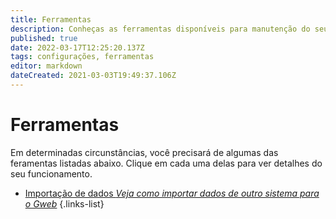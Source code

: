 ```yaml
---
title: Ferramentas
description: Conheças as ferramentas disponíveis para manutenção do seu Gweb
published: true
date: 2022-03-17T12:25:20.137Z
tags: configurações, ferramentas
editor: markdown
dateCreated: 2021-03-03T19:49:37.106Z
---
```


# Ferramentas

Em determinadas circunstâncias, você precisará de algumas das feramentas listadas abaixo. Clique em cada uma delas para ver detalhes do seu funcionamento.

- [Importação de dados *Veja como importar dados de outro sistema para o Gweb*](/ferramentas/importacao)
{.links-list}
